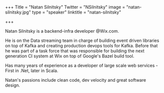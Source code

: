 +++
Title = "Natan Silnitsky"
Twitter = "NSilnitsky"
image = "natan-silnitsky.jpg"
type = "speaker"
linktitle = "natan-silnitsky"

+++

Natan Silnitsky is a backend-infra developer @Wix.com.

He is on the Data streaming team in charge of building event driven libraries on top of Kafka and creating production devops tools for Kafka.
Before that he was part of a task force that was responsible for building the next generation CI system at Wix on top of Google's Bazel build tool.

Has many years of experience as a developer of large scale web services - First in .Net, later in Scala.

Natan's passions include clean code, dev velocity and great software design.